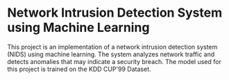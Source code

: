 # Network Intrusion Detection System using Machine Learning
This project is an implementation of a network intrusion detection system (NIDS) using machine learning. The system analyzes network traffic and detects anomalies that may indicate a security breach. The model used for this project is trained on the KDD CUP'99 Dataset.

